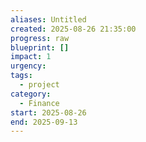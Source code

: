 ```yaml
---
aliases: Untitled
created: 2025-08-26 21:35:00
progress: raw
blueprint: []
impact: 1
urgency:
tags:
  - project
category:
  - Finance
start: 2025-08-26
end: 2025-09-13
---
```

